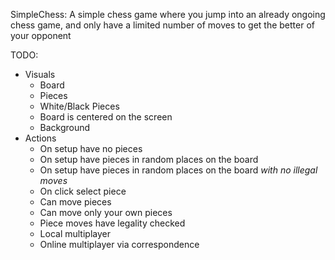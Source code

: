 SimpleChess:
A simple chess game where you jump into an already ongoing chess game, and only have a limited number of moves to get the better of your opponent


TODO:
- Visuals
  - Board
  - Pieces
  - White/Black Pieces
  - Board is centered on the screen
  - Background
- Actions
  - On setup have no pieces
  - On setup have pieces in random places on the board
  - On setup have pieces in random places on the board *with no illegal moves*
  - On click select piece
  - Can move pieces
  - Can move only your own pieces
  - Piece moves have legality checked
  - Local multiplayer
  - Online multiplayer via correspondence